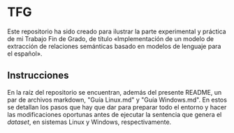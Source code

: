 # TFG
Este repositorio ha sido creado para ilustrar la parte experimental y práctica de mi Trabajo Fin de Grado, de título «Implementación de un modelo de extracción de relaciones semánticas basado en modelos de lenguaje para el español».

## Instrucciones
En la raíz del repositorio se encuentran, además del presente README, un par de archivos markdown, "Guía Linux.md" y "Guía Windows.md". En estos se detallan los pasos que hay que dar para preparar todo el entorno y hacer las modificaciones oportunas antes de ejecutar la sentencia que genera el *dataset*, en sistemas Linux y Windows, respectivamente.
